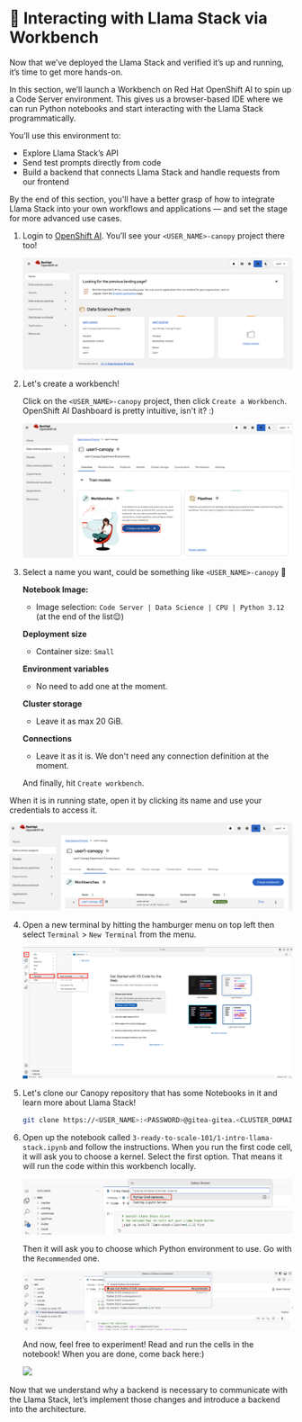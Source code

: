 # 📘 Interacting with Llama Stack via Workbench

Now that we’ve deployed the Llama Stack and verified it’s up and running, it’s time to get more hands-on.

In this section, we’ll launch a Workbench on Red Hat OpenShift AI to spin up a Code Server environment. This gives us a browser-based IDE where we can run Python notebooks and start interacting with the Llama Stack programmatically.

You’ll use this environment to:

- Explore Llama Stack’s API
- Send test prompts directly from code
- Build a backend that connects Llama Stack and handle requests from our frontend

By the end of this section, you'll have a better grasp of how to integrate Llama Stack into your own workflows and applications — and set the stage for more advanced use cases.

1. Login to [OpenShift AI](https://rhods-dashboard-redhat-ods-applications.<CLUSTER_DOMAIN>/). You’ll see your `<USER_NAME>-canopy` project there too!

   ![openshift-ai.png](./images/openshift-ai.png)

2. Let's create a workbench!   

   Click on the `<USER_NAME>-canopy` project, then click `Create a Workbench`. OpenShift AI Dashboard is pretty intuitive, isn't it? :)
   
   ![create-workbench.png](./images/create-workbench.png)

3. Select a name you want, could be something like `<USER_NAME>-canopy` 🌳

    **Notebook Image:** 

    - Image selection: `Code Server | Data Science | CPU | Python 3.12` (at the end of the list😌)
  
    **Deployment size**
    - Container size: `Small`

    **Environment variables**
    - No need to add one at the moment.

    **Cluster storage**
    - Leave it as max 20 GiB.

    **Connections**
    - Leave it as it is. We don't need any connection definition at the moment.

    And finally, hit `Create workbench`.

When it is in running state, open it by clicking its name and use your credentials to access it.

   ![open-workbench.png](./images/open-workbench.png)

4. Open a new terminal by hitting the hamburger menu on top left then select `Terminal` > `New Terminal` from the menu.

   ![code-server-terminal.png](./images/code-server-terminal.png)

5. Let's clone our Canopy repository that has some Notebooks in it and learn more about Llama Stack!

   ```bash
   git clone https://<USER_NAME>:<PASSWORD>@gitea-gitea.<CLUSTER_DOMAIN>/<USER_NAME>/canopy.git
   ```

6. Open up the notebook called `3-ready-to-scale-101/1-intro-llama-stack.ipynb` and follow the instructions. When you run the first code cell, it will ask you to choose a kernel. Select the first option. That means it will run the code within this workbench locally.

   ![choose-python-env.png](./images/choose-python-env.png)

   Then it will ask you to choose which Python environment to use. Go with the `Recommended` one.

   ![choose-python-env2.png](./images/choose-python-env2.png)

   And now, feel free to experiment! Read and run the cells in the notebook! When you are done, come back here:)

   ![](https://media0.giphy.com/media/v1.Y2lkPTc5MGI3NjExYjM0ZzFhNjRtemJ1NHNtOTkxYm52b3h3c3pnZ2VvdXBtNjBiZjZzcCZlcD12MV9pbnRlcm5hbF9naWZfYnlfaWQmY3Q9Zw/i68Balzk8Fewg/giphy.gif)


Now that we understand why a backend is necessary to communicate with the Llama Stack, let’s implement those changes and introduce a backend into the architecture.


